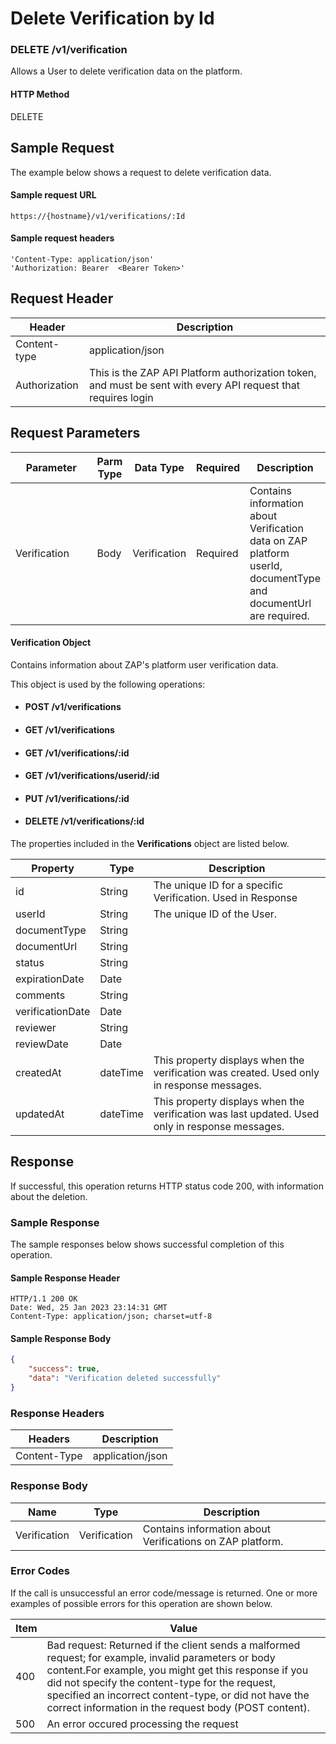 # Delete Verification by Id

### DELETE /v1/verification <a href="#top" id="top"></a>

Allows a User to delete verification data on the platform.

#### HTTP Method <a href="#top" id="top"></a>

DELETE

## Sample Request <a href="#samplerequest" id="samplerequest"></a>

The example below shows a request to delete verification data.

#### **Sample request** URL <a href="#top" id="top"></a>

```
https://{hostname}/v1/verifications/:Id
```

#### &#x20;**Sample request headers** <a href="#top" id="top"></a>

```
'Content-Type: application/json'
'Authorization: Bearer  <Bearer Token>'
```

## Request Header <a href="#samplerequest" id="samplerequest"></a>

| Header        | Description                                                                                                   |
| ------------- | ------------------------------------------------------------------------------------------------------------- |
| Content-type  | application/json                                                                                              |
| Authorization | This is the ZAP API Platform authorization token, and must be sent with every API request that requires login |

## Request Parameters <a href="#samplerequest" id="samplerequest"></a>

<table><thead><tr><th width="261">Parameter</th><th>Parm Type</th><th>Data Type</th><th>Required</th><th>Description</th></tr></thead><tbody><tr><td>Verification</td><td>Body</td><td>Verification</td><td>Required</td><td>Contains information about  Verification data on ZAP platform userId, documentType and documentUrl are required.</td></tr></tbody></table>

#### Verification Object

Contains information about ZAP's platform user verification data.

This object is used by the following operations:

* #### POST /v1/verifications
* #### GET /v1/verifications
* #### GET /v1/verifications/:id
* #### GET /v1/verifications/userid/:id
* #### PUT /v1/verifications/:id
* #### DELETE /v1/verifications/:id

The properties included in the **Verifications** object are listed below.

| Property         | Type     | Description                                                                                    |
| ---------------- | -------- | ---------------------------------------------------------------------------------------------- |
| id               | String   | The unique ID for a specific Verification. Used in Response                                    |
| userId           | String   | The unique ID of the User.                                                                     |
| documentType     | String   |                                                                                                |
| documentUrl      | String   |                                                                                                |
| status           | String   |                                                                                                |
| expirationDate   | Date     |                                                                                                |
| comments         | String   |                                                                                                |
| verificationDate | Date     |                                                                                                |
| reviewer         | String   |                                                                                                |
| reviewDate       | Date     |                                                                                                |
| createdAt        | dateTime | This property displays when the verification was created. Used only in response messages.      |
| updatedAt        | dateTime | This property displays when the verification was last updated. Used only in response messages. |

## Response <a href="#samplerequest" id="samplerequest"></a>

If successful, this operation returns HTTP status code 200, with information about the deletion.

### Sample Response <a href="#samplerequest" id="samplerequest"></a>

The sample responses below shows successful completion of this operation.

#### **Sample** Response Header <a href="#top" id="top"></a>

```
HTTP/1.1 200 OK
Date: Wed, 25 Jan 2023 23:14:31 GMT
Content-Type: application/json; charset=utf-8
```

#### **Sample** Response Body <a href="#top" id="top"></a>

```json
{
    "success": true,
    "data": "Verification deleted successfully"
}
```

### Response Headers <a href="#samplerequest" id="samplerequest"></a>

| Headers      | Description      |
| ------------ | ---------------- |
| Content-Type | application/json |

### Response Body <a href="#samplerequest" id="samplerequest"></a>

| Name         | Type         | Description                                                 |
| ------------ | ------------ | ----------------------------------------------------------- |
| Verification | Verification | Contains information about  Verifications on ZAP  platform. |

### Error Codes <a href="#samplerequest" id="samplerequest"></a>

If the call is unsuccessful an error code/message is returned. One or more examples of possible errors for this operation are shown below.

| Item | Value                                                                                                                                                                                                                                                                                                                             |
| ---- | --------------------------------------------------------------------------------------------------------------------------------------------------------------------------------------------------------------------------------------------------------------------------------------------------------------------------------- |
| 400  | Bad request: Returned if the client sends a malformed request; for example, invalid parameters or body content.For example, you might get this response if you did not specify the content-type for the request, specified an incorrect content-type, or did not have the correct information in the request body (POST content). |
| 500  | An error occured processing the request                                                                                                                                                                                                                                                                                           |

